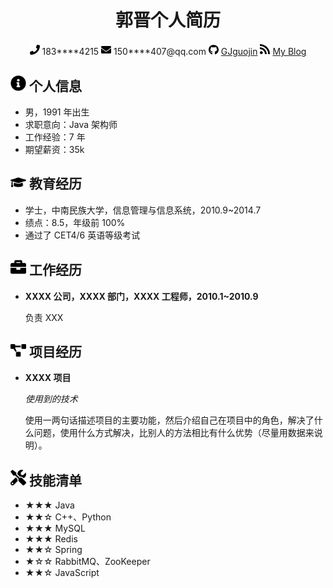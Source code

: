  <center>
     <h1>郭晋个人简历</h1>
     <div>
         <span>
             <img src="resume_img/phone-solid.svg" width="16px">
             183****4215
         </span>
         <span></span>
         <span>
             <img src="resume_img/envelope-solid.svg" width="16px">
             150****407@qq.com
         </span>
         <span> </span>
        <span>
             <img src="resume_img/github-brands.svg" width="16px">
             <a href="#">GJguojin</a>
         </span>
         <span> </span>
         <span>
             <img src="resume_img/rss-solid.svg" width="16px">
             <a href="#">My Blog</a>
         </span>
    </div>
 </center>


## <img src="resume_img/info-circle-solid.svg" width="25px">  个人信息 

 - 男，1991 年出生
 - 求职意向：Java 架构师
 - 工作经验：7 年
 - 期望薪资：35k

## <img src="resume_img/graduation-cap-solid.svg" width="25px">  教育经历

- 学士，中南民族大学，信息管理与信息系统，2010.9~2014.7
- 绩点：8.5，年级前 100%
- 通过了 CET4/6 英语等级考试

## <img src="resume_img/briefcase-solid.svg" width="25px">  工作经历

- **XXXX 公司，XXXX 部门，XXXX 工程师，2010.1~2010.9**

   负责 XXX

## <img src="resume_img/project-diagram-solid.svg" width="25px">  项目经历

- **XXXX 项目**

  *使用到的技术*

  使用一两句话描述项目的主要功能，然后介绍自己在项目中的角色，解决了什么问题，使用什么方式解决，比别人的方法相比有什么优势（尽量用数据来说明）。

## <img src="resume_img/tools-solid.svg" width="25px">  技能清单

- ★★★ Java
- ★★☆ C++、Python
- ★★★ MySQL
- ★★★ Redis
- ★★☆ Spring
- ★☆☆ RabbitMQ、ZooKeeper
- ★★☆ JavaScript